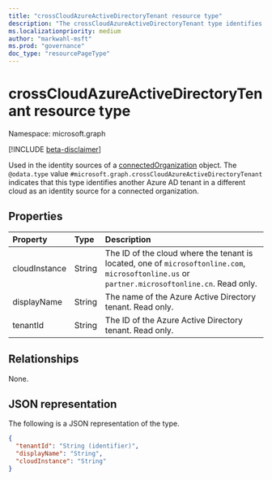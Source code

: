 ```yaml
---
title: "crossCloudAzureActiveDirectoryTenant resource type"
description: "The crossCloudAzureActiveDirectoryTenant type identifies another Azure Active Directory tenant in a different cloud as an identity source for a connected organization."
ms.localizationpriority: medium
author: "markwahl-msft"
ms.prod: "governance"
doc_type: "resourcePageType"
---
```


# crossCloudAzureActiveDirectoryTenant resource type

Namespace: microsoft.graph

[!INCLUDE [beta-disclaimer](../../includes/beta-disclaimer.md)]

Used in the identity sources of a [connectedOrganization](connectedOrganization.md) object. The `@odata.type` value `#microsoft.graph.crossCloudAzureActiveDirectoryTenant` indicates that this type identifies another Azure AD tenant in a different cloud as an identity source for a connected organization.


## Properties

| Property                     | Type                      | Description |
| :--------------------------- | :------------------------ | :---------- |
| cloudInstance | String | The ID of the cloud where the tenant is located, one of `microsoftonline.com`, `microsoftonline.us` or `partner.microsoftonline.cn`. Read only. |
| displayName |String | The name of the Azure Active Directory tenant. Read only. |
| tenantId |String | The ID of the Azure Active Directory tenant. Read only. |

## Relationships

None.

## JSON representation

The following is a JSON representation of the type.

<!-- {
  "blockType": "resource",
  "optionalProperties": [

  ],
  "@odata.type": "microsoft.graph.crossCloudAzureActiveDirectoryTenant",
  "baseType": "microsoft.graph.identitySource"
}-->

```json
{
  "tenantId": "String (identifier)",
  "displayName": "String",
  "cloudInstance": "String"
}
```

<!-- uuid: 16cd6b66-4b1a-43a1-adaf-3a886856ed98
2019-02-04 14:57:30 UTC -->
<!-- {
  "type": "#page.annotation",
  "description": "crossCloudAzureActiveDirectoryTenant resource type",
  "keywords": "",
  "section": "documentation",
  "tocPath": ""
}-->


